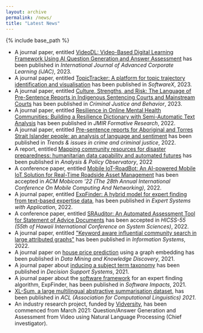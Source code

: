 ```yaml
---
layout: archive
permalink: /news/
title: "Latest News" 
---
```


{% include base_path %}
* A journal paper, entitled [VideoDL: Video-Based Digital Learning Framework Using AI Question Generation and Answer Assessment](/publication/videoDL_2023) has been published in *International Journal of Advanced Corporate Learning (iJAC)*, 2023.
* A journal paper, entitled [TopicTracker: A platform for topic trajectory identification and visualisation](/publication/topicTracker_2023) has been published in *SoftwareX*, 2023.
* A journal paper, entitled [Culture, Strengths, and Risk: The Language of Pre-Sentence Reports in Indigenous Sentencing Courts and Mainstream Courts](/publication/justice_2023) has been published in *Criminal Justice and Behavior*, 2023.
* A journal paper, entitled [Resilience in Online Mental Health Communities: Building a Resilience Dictionary with Semi-Automatic Text Analysis](/publication/jmir_2022) has been published in *JMIR Formative Research*, 2022.
* A journal paper, entitled [Pre-sentence reports for Aboriginal and Torres Strait Islander people: an analysis of language and sentiment](/publication/trends_2022) has been published in *Trends & issues in crime and criminal justice*, 2022.
* A report, entitled [Mapping community resources for disaster preparedness: humanitarian data capability and automated futures](/publication/mapping_2022) has been published in *Analysis & Policy Observatory*, 2022
* A conference paper, entitled [Mobile IoT-RoadBot: An AI-powered Mobile IoT Solution for Real-Time Roadside Asset Management](/publication/mobicom_2022) has been accepted in *ACM Mobicom '22 (The 28th Annual International Conference On Mobile Computing And Networking)*, 2022.
* A journal paper, entitled [ExpFinder: A hybrid model for expert finding from text-based expertise data](/publication/expfinder_2022), has been published in *Expert Systems with Application*, 2022.
* A conference paper, entitled [SRAuditor: An Automated Assessment Tool for Statement of Advice Documents](/publication/SRAuditor_2022) has been accepted in *HICSS-55 (55th of Hawaii International Conference on System Sciences)*, 2022.
* A journal paper, entitled ["Keyword aware influential community search in large attributed graphs"](/publication/community_search_2022) has been published in *Information Systems*, 2022.
* A journal paper on [house price prediction](/publication/house_price_prediction_2021) using a graph embedding has been published in *Data Mining and Knowledge Discovery*, 2021.
* A journal paper about [inducing a subject term taxonomy](/publication/subject_tracker_2021) has been published in *Decision Support Systems*, 2021.
* A journal paper about the [software framework](/publication/expfinder_software_2021) for an expert finding algorithm, ExpFinder, has been published in *Software Impacts*, 2021.
* [XL-Sum, a large multilingual abstractive summarisation dataset](/publication/ACL_Text_Summarization_2021), has been published in *ACL (Association for Computational Linguistics) 2021*.
* An industry research project, funded by [Vidversity](https://vidversity.com/), has been commenced from March 2021: Question/Answer Generation and Assessment from Video using Natural Language Processing (Chief investigator). 


<!-- Work experience
======
* Summer 2015: Research Assistant
  * Github University
  * Duties included: Tagging issues
  * Supervisor: Professor Git

* Fall 2015: Research Assistant
  * Github University
  * Duties included: Merging pull requests
  * Supervisor: Professor Hub
  
Skills
======
* Skill 1
* Skill 2
  * Sub-skill 2.1
  * Sub-skill 2.2
  * Sub-skill 2.3
* Skill 3

Publications
======
  <ul>{% for post in site.publications %}
    {% include archive-single-cv.html %}
  {% endfor %}</ul>
  
Talks
======
  <ul>{% for post in site.talks %}
    {% include archive-single-talk-cv.html %}
  {% endfor %}</ul>
  
Teaching
======
  <ul>{% for post in site.teaching %}
    {% include archive-single-cv.html %}
  {% endfor %}</ul>
  
Service and leadership
======
* Currently signed in to 43 different slack teams -->
